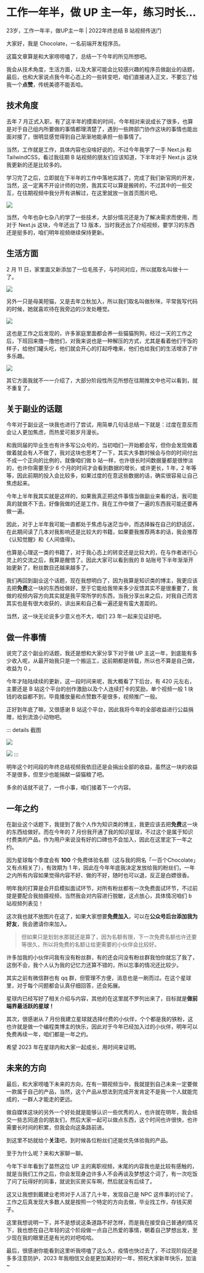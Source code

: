# 工作一年半，做 UP 主一年，练习时长...

<VideoLink bvId="BV1NA41197L9">23岁，工作一年半，做UP主一年 | 2022年终总结 B 站视频传送门</VideoLink>

大家好，我是 Chocolate，一名前端开发程序员。

这篇文章算是和大家唠唠嗑了，总结一下今年的所见所想吧。

我会从技术角度，生活方面，以及大家可能会比较感兴趣的程序员做副业的话题，最后，也和大家说点我今年心态上的一些转变吧，咱们直接进入正文，不要忘了给我一个**点赞**，传统美德不能丢哈。



## 技术角度

去年 7 月正式入职，有了这半年的摸索的时间，今年相对来说成长了很多，也算是对于自己组内所要做的事情都理清楚了，遇到一些跨部门协作这块的事情也能出面对接了，很明显感觉得到自己渐渐地能承担一些事情了。

当然，工作就是工作，具体内容也没啥好说的，不过今年我学了一手 Next.js 和 TailwindCSS，看过我往期 B 站视频的朋友们应该知道，下半年对于 Next.js 这块我更新的还是比较多的。

学习完了之后，立即就在下半年的工作中落地实践了，完成了我们新官网的开发，当然，这一定离不开设计师的功劳，我其实可以算是搬砖的，不过其中的一些交互，在往期视频中我分开有讲解过，在这里就放一张首页图片吧。

![](https://Fluolab-1301295644.cos.accelerate.myqcloud.com/img/202304161904102.png?imageMogr2/format/webp)


当然，今年也杂七杂八的学了一些技术，大部分情况还是为了解决需求而使用，而对于 Next.js 这块，今年还出了 13 版本，当时我还出了介绍视频，要学习的东西还是挺多的，咱们明年视频继续保持更新。

## 生活方面

2 月 11 日，家里面又新添加了一位毛孩子，与时间对应，所以就取名叫做十一了。

![](https://Fluolab-1301295644.cos.accelerate.myqcloud.com/img/202304161903834.png?imageMogr2/format/webp)

另外一只是母美短猫，又是去年立秋加入，所以我们取名叫做秋咪，平常我写代码的时候，她就喜欢待在我旁边的沙发处睡觉。

![](https://Fluolab-1301295644.cos.accelerate.myqcloud.com/img/202304161903356.png?imageMogr2/format/webp)

这也是工作之后发现的，许多家庭里面都会养一些猫猫狗狗，经过一天的工作之后，下班回来撸一撸他们，对我来说也是一种解压的方式，尤其是看着他们干饭的样子，给他们罐头吃，他们就会开心的打起呼噜来，他们也给我们的生活增添了许多乐趣。

![](https://Fluolab-1301295644.cos.accelerate.myqcloud.com/img/202304161903270.png?imageMogr2/format/webp)


其它方面我就不一一介绍了，大部分阶段性所见所想在往期推文中也可以看到，就不重复了。


## 关于副业的话题

今年对于副业这一块我也进行了尝试，用简单几句话总结一下就是：过度在意反而会让人更加焦虑，而热爱可抵岁月漫长。

和我同届的毕业生也有许多写公众号的，当初咱们一开始都会写，但你会发现做着做着就会有人不做了，我对这块也思考了一下，其实大多数时候会与你的时间付出不成一个正向的比例的，就像咱们做 b 站一样，也许很长时间数据量都是很惨淡的，也许你需要至少 6 个月的时间才会看到数据的增长，或许更长，1 年，2 年等等，因此前期的投入会比较多，如果过度的在意这些数据的话，确实很容易让自己焦虑起来。

今年上半年我其实就是这样的，如果我真正把这件事情当做副业来看的话，我可能真的就做不下去，好像我做的还是工作，我在工作中做了一遍的东西我可能还要再做一遍。

因此，对于上半年我可能一直都处于焦虑与迷茫当中，而选择躲在自己的舒适区，在此期间读了几本对我影响还是比较大的书籍，如果要我推荐两本的话，我会推荐《认知觉醒》和《人间值得》。

也算是心理这一类的书籍了，对于我心态上的转变还是比较大的，在与作者进行心灵上的交流之后，我算是醒悟了。因此大家可以看到我的 B 站账号下半年渐渐开始更新了，粉丝数目还越来越多了。

我们再回到副业这个话题，现在我想明白了，因为我算是知识类的博主，我更应该去把**免费**这一块的东西给做好，至于它能给我带来多少反馈其实不是很重要了，我做的视频内容方向其实就是我平常所学的东西，当我分享出来之后，对我自己而言其实也是有很大收获的，讲出来和自己看一遍还是有蛮大差距的。

当然，这一块无论说多少意义也不大，咱们 23 年一起来见证好吧。

## 做一件事情

说完了这个副业的话题，我还是想和大家分享下对于做 UP 主这一年，到底能有多少收入呢，从最开始我只是一个搬运工，这前期都是转载，所以也不算是自己做，收益为 0 。

今年才陆陆续续的更新，这一段时间来呢，我大概看了下后台，有 420 元左右，主要还是 B 站这个平台的创作激励以及个人连续打卡的奖励，单个视频一般 1 块钱的收益都不到，毕竟播放量和点赞数不是很多，视频推广一般。

正好到年底了嘛，又很感谢 B 站这个平台，因此我将今年的全部收益进行公益捐赠，给到流浪小动物吧。

::: details 截图

![](https://Fluolab-1301295644.cos.accelerate.myqcloud.com/img/202304161904042.png?imageMogr2/format/webp)

![](https://Fluolab-1301295644.cos.accelerate.myqcloud.com/img/202304161904293.png?imageMogr2/format/webp)
:::

明年这个时间段的年终总结视频我依旧还是会捐出全部的收益，虽然这一块的收益不是很多，但至少也能捐献一袋猫粮了吧。

多余的话就不说了，一件小事，咱们接着下一个内容。


## 一年之约

在副业这个话题下，我提到了我个人作为知识类的博主，我更应该去把**免费**这一块的东西给做好。而在今年的 7 月份我开通了我的知识星球，不过这个是属于知识付费类的产品，作为用户来说没有好的口碑也不会加入，因此在这里定下一年之约。

因为星球每个季度会有 **100** 个免费体验名额（这与我的网名「一百个Chocolate」又有点相关了），有效期为 1 年，因此在今年年底我决定发放给我的粉丝们，一年之内所有内容如果觉得内容不好、做的不好，随时也可以退，反正是白嫖很香。

明年我的打算是会开启模拟面试环节，对所有粉丝都有一次免费面试环节，不过前提是要配合我拍摄视频，当然我会对内容进行脱敏，这点放心，具体情况咱们 b 站视频列表见！

这次我也就不放图片在这了，如果大家想要**免费加入**，可以在**公众号后台添加我为好友**，我会邀请你来加入。

> 但如果只是划划水那就还是算了，因为名额有限，下一次免费名额也许还要等很久，所以将免费的名额让给更需要的小伙伴会比较好。

许多加我的小伙伴问我有没有粉丝群，有的还会问没有粉丝群我怕你就忘了我了，这倒不会，我个人认为我的记忆力还算不错的，所以忘事的情况还比较少。

其实之前有微信群也有 qq 群，但管理不方便，消息也是一刷而过。在这个星球里，对于每个问题都会认真仔细回答，还会拓展。

星球内已经写好了相关介绍与内容，其他的在这里就不罗列出来了，目标就是**做前端界最活跃的星球！**

其次，很感谢从 7 月份我建立星球就选择付费的小伙伴，个个都是我的铁粉，这也许就是做一个编程类博主的快乐，因此对于今年已经加入过的小伙伴，明年可以免费再续一年，咱们都是一年之约。

希望 2023 年在星球内和大家一起成长，用时间来证明。

## 未来的方向

最后，和大家唠嗑下未来的方向，在有一期视频当中，我就提到自己未来一定要做一款属于自己的产品，当然，这个产品从想法到完成开发肯定不是我一个人就能完成的，一群人才能走的更远。

做自媒体这块的另外一个好处就是能够认识一些优秀的人，也许就在明年，我会结交一些志同道合的朋友们，然后大家一起可以做点东西，这个时间也许很快，也许需要长时间的积累，但我会向这条路前进。

到这里不妨就给个**关注**吧，到时候各位粉丝们还能优先体验我的产品。


至于为什么呢？来和大家聊一聊。

今年下半年看到了苗然这位 UP 主的离职视频，末尾的内容我也是比较有感触的，就是当我们工作之后，你会发现身边许多人不会再谈及梦想这个词了，有一次吃饭了问了玩得好的同事，就说到买房买车啊，然后就没有后续了。

这又让我想到戴建业老师对于人活了几十年，发现自己是 NPC 这件事的讨论了，工作之后真发现大多数人就是按照一个特定的方向去做，毕业找工作，存钱买房子。

这里我想说明一下，并不是想说这条道路不好怎样，而是我在接受自己普通的情况下，我也想在自己年轻的这个阶段做一点自己热爱的事情，朝着自己梦想出发，至少现在我的眼里还是有光的对吧哈哈。

最后，很感谢你能看到这里听我唠嗑了这么久，疫情也快过去了，不过现阶段还是多多注意防护，2023 年我相信又会是更加美好的一年，预祝大家新年快乐，加油~
